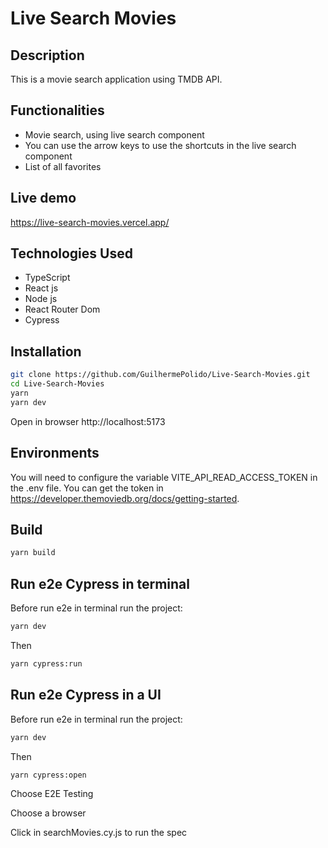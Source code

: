 # Live Search Movies

## Description

This is a movie search application using TMDB API.

## Functionalities

- Movie search, using live search component
- You can use the arrow keys to use the shortcuts in the live search component
- List of all favorites

## Live demo
https://live-search-movies.vercel.app/

## Technologies Used

-   TypeScript
-   React js
-   Node js
-   React Router Dom
-   Cypress

## Installation

```bash
git clone https://github.com/GuilhermePolido/Live-Search-Movies.git
cd Live-Search-Movies
yarn
yarn dev
```

Open in browser http://localhost:5173

## Environments
You will need to configure the variable VITE_API_READ_ACCESS_TOKEN in the .env file. You can get the token in https://developer.themoviedb.org/docs/getting-started.

## Build

```bash
yarn build
```

## Run e2e Cypress in terminal

Before run e2e in terminal run the project:

```bash
yarn dev
```

Then

```bash
yarn cypress:run
```

## Run e2e Cypress in a UI

Before run e2e in terminal run the project:

```bash
yarn dev
```

Then

```bash
yarn cypress:open
```

Choose E2E Testing

Choose a browser

Click in searchMovies.cy.js to run the spec
